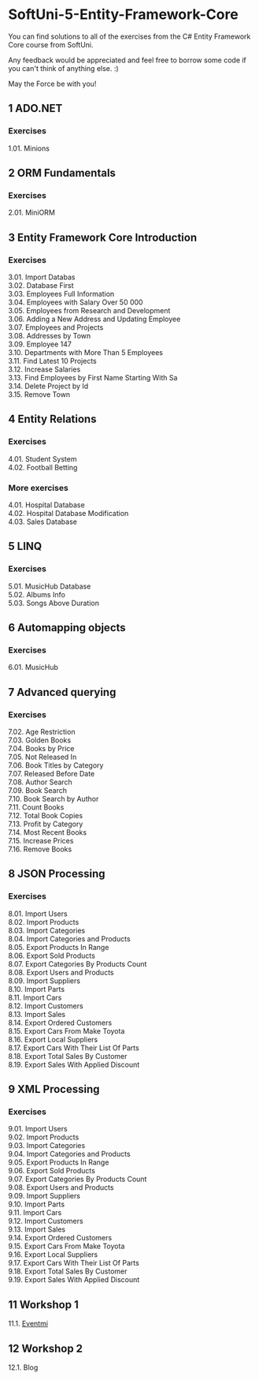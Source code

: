 # SoftUni-5-Entity-Framework-Core

You can find solutions to all of the exercises from the C# Entity Framework Core course from SoftUni.

Any feedback would be appreciated and feel free to borrow some code if you can't think of anything else. :)

May the Force be with you!

## 1 ADO.NET
### Exercises
1.01. Minions<br>

## 2 ORM Fundamentals
### Exercises
2.01. MiniORM<br>

## 3 Entity Framework Core Introduction
### Exercises
3.01. Import Databas<br>
3.02. Database First<br>
3.03. Employees Full Information<br>
3.04. Employees with Salary Over 50 000<br>
3.05. Employees from Research and Development<br>
3.06. Adding a New Address and Updating Employee<br>
3.07. Employees and Projects<br>
3.08. Addresses by Town<br>
3.09. Employee 147<br>
3.10. Departments with More Than 5 Employees<br>
3.11. Find Latest 10 Projects<br>
3.12. Increase Salaries<br>
3.13. Find Employees by First Name Starting With Sa<br>
3.14. Delete Project by Id<br>
3.15. Remove Town<br>

## 4 Entity Relations
### Exercises
4.01. Student System<br>
4.02. Football Betting<br>

### More exercises
4.01. Hospital Database<br>
4.02. Hospital Database Modification<br>
4.03. Sales Database<br>

## 5 LINQ
### Exercises
5.01. MusicHub Database<br>
5.02. Albums Info<br>
5.03. Songs Above Duration<br>

## 6 Automapping objects
### Exercises
6.01. MusicHub<br>

## 7 Advanced querying
### Exercises
7.02. Age Restriction<br>
7.03. Golden Books<br>
7.04. Books by Price<br>
7.05. Not Released In<br>
7.06. Book Titles by Category<br>
7.07. Released Before Date<br>
7.08. Author Search<br>
7.09. Book Search<br>
7.10. Book Search by Author<br>
7.11. Count Books<br>
7.12. Total Book Copies<br>
7.13. Profit by Category<br>
7.14. Most Recent Books<br>
7.15. Increase Prices<br>
7.16. Remove Books<br>

## 8 JSON Processing
### Exercises
8.01. Import Users<br>
8.02. Import Products<br>
8.03. Import Categories<br>
8.04. Import Categories and Products<br>
8.05. Export Products In Range<br>
8.06. Export Sold Products<br>
8.07. Export Categories By Products Count<br>
8.08. Export Users and Products<br>
8.09. Import Suppliers<br>
8.10. Import Parts<br>
8.11. Import Cars<br>
8.12. Import Customers<br>
8.13. Import Sales<br>
8.14. Export Ordered Customers<br>
8.15. Export Cars From Make Toyota<br>
8.16. Export Local Suppliers<br>
8.17. Export Cars With Their List Of Parts<br>
8.18. Export Total Sales By Customer<br>
8.19. Export Sales With Applied Discount<br>

## 9 XML Processing
### Exercises
9.01. Import Users<br>
9.02. Import Products<br>
9.03. Import Categories<br>
9.04. Import Categories and Products<br>
9.05. Export Products In Range<br>
9.06. Export Sold Products<br>
9.07. Export Categories By Products Count<br>
9.08. Export Users and Products<br>
9.09. Import Suppliers<br>
9.10. Import Parts<br>
9.11. Import Cars<br>
9.12. Import Customers<br>
9.13. Import Sales<br>
9.14. Export Ordered Customers<br>
9.15. Export Cars From Make Toyota<br>
9.16. Export Local Suppliers<br>
9.17. Export Cars With Their List Of Parts<br>
9.18. Export Total Sales By Customer<br>
9.19. Export Sales With Applied Discount<br>

## 11 Workshop 1
11.1. [Eventmi](https://github.com/udarensamolet/Eventmi)

## 12 Workshop 2
12.1. Blog


